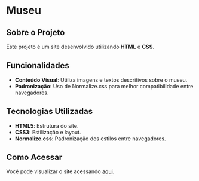 # Museu

## Sobre o Projeto

Este projeto é um site desenvolvido utilizando **HTML** e **CSS**.

## Funcionalidades

- **Conteúdo Visual**: Utiliza imagens e textos descritivos sobre o museu.
- **Padronização**: Uso de Normalize.css para melhor compatibilidade entre navegadores.

## Tecnologias Utilizadas

- **HTML5**: Estrutura do site.
- **CSS3**: Estilização e layout.
- **Normalize.css**: Padronização dos estilos entre navegadores.

## Como Acessar

Você pode visualizar o site acessando [aqui](https://matheusfranca10.github.io/museu).
